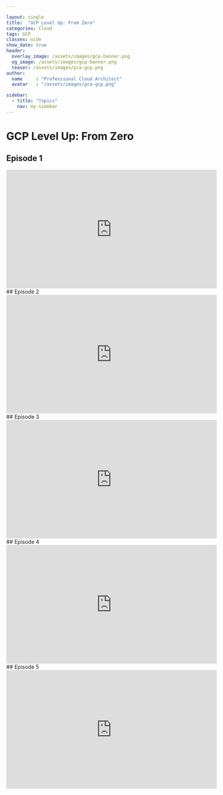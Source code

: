 ```yaml
---

layout: single
title:  "GCP Level Up: From Zero"
categories: Cloud
tags: GCP
classes: wide
show_date: true
header:
  overlay_image: /assets/images/gcp-banner.png
  og_image: /assets/images/gcp-banner.png
  teaser: /assets/images/pca-gcp.png
author:
  name     : "Professional Cloud Architect"
  avatar   : "/assets/images/pca-gcp.png"

sidebar:
  - title: "Topics"
    nav: my-sidebar
---
```


# GCP Level Up: From Zero

## Episode 1
<iframe width="560" height="315" src="https://www.youtube.com/embed/04xtKFwvYMc?si=SmlfqCpVf5w7ZyNr" title="YouTube video player" frameborder="0" allow="accelerometer; autoplay; clipboard-write; encrypted-media; gyroscope; picture-in-picture; web-share" referrerpolicy="strict-origin-when-cross-origin" allowfullscreen></iframe>
## Episode 2
<iframe width="560" height="315" src="https://www.youtube.com/embed/jJOZUQTwdLk?si=YES03s41423ug4xU" title="YouTube video player" frameborder="0" allow="accelerometer; autoplay; clipboard-write; encrypted-media; gyroscope; picture-in-picture; web-share" referrerpolicy="strict-origin-when-cross-origin" allowfullscreen></iframe>
## Episode 3
<iframe width="560" height="315" src="https://www.youtube.com/embed/jdJ0nS44gYY?si=XaUQSpEqRupwPclB" title="YouTube video player" frameborder="0" allow="accelerometer; autoplay; clipboard-write; encrypted-media; gyroscope; picture-in-picture; web-share" referrerpolicy="strict-origin-when-cross-origin" allowfullscreen></iframe>
## Episode 4
<iframe width="560" height="315" src="https://www.youtube.com/embed/um3I4raPZFE?si=y0C6xNuIkhGgmtRK" title="YouTube video player" frameborder="0" allow="accelerometer; autoplay; clipboard-write; encrypted-media; gyroscope; picture-in-picture; web-share" referrerpolicy="strict-origin-when-cross-origin" allowfullscreen></iframe>
## Episode 5
<iframe width="560" height="315" src="https://www.youtube.com/embed/v86cwkvPFZo?si=gdTlqTTxU-y9KjFX" title="YouTube video player" frameborder="0" allow="accelerometer; autoplay; clipboard-write; encrypted-media; gyroscope; picture-in-picture; web-share" referrerpolicy="strict-origin-when-cross-origin" allowfullscreen></iframe>
